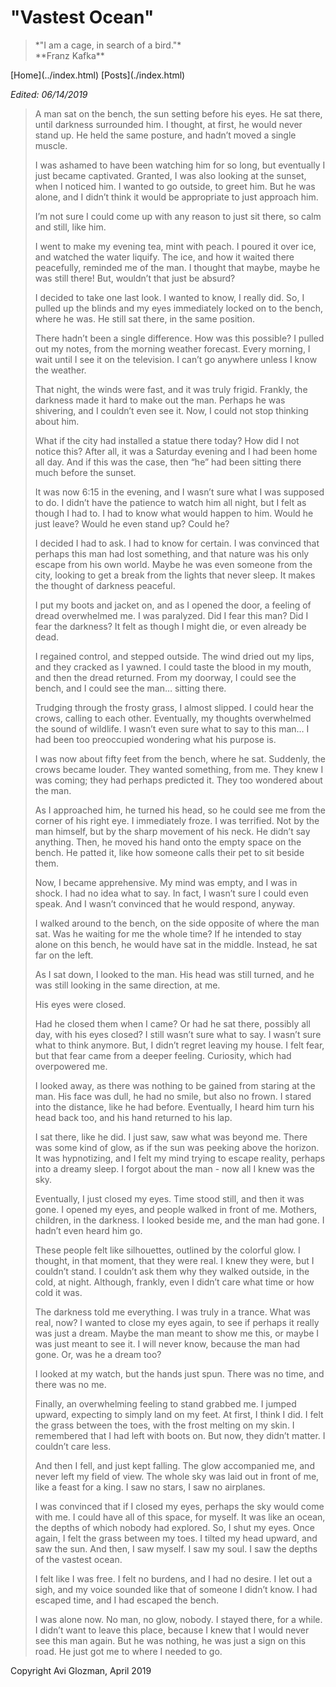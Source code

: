 <title>Vastest Ocean</title>
<meta http-equiv="Content-Type" content="text/html; charset=UTF-8"/>
<meta name="viewport" content="width=device-width, initial-scale=1"/>
<link href="https://fonts.googleapis.com/css?family=IBM+Plex+Mono|Open+Sans" rel="stylesheet"/>
<link href="../stylesheet.css" rel="stylesheet"/>
<link rel="icon" type="image/png" href="../favicon.png"/>

# "Vastest Ocean"

<blockquote class="quote">
    *"I am a cage, in search of a bird."* <br> **Franz Kafka**
</blockquote>
[Home](../index.html) [Posts](./index.html)


*Edited: 06/14/2019*

>    A man sat on the bench, the sun setting before his eyes. He sat there,
until darkness surrounded him. I thought, at first, he would never stand up.
He held the same posture, and hadn’t moved a single muscle.
>
>    I was ashamed to have been watching him for so long, but eventually I just
became captivated. Granted, I was also looking at the sunset, when I noticed him.
I wanted to go outside, to greet him. But he was alone, and I didn’t think it
would be appropriate to just approach him.
>
>    I’m not sure I could come up with any reason to just sit there, so calm and
still, like him.
>
>    I went to make my evening tea, mint with peach. I poured it over ice, and
watched the water liquify. The ice, and how it waited there peacefully, reminded
 me of the man. I thought that maybe, maybe he was still there! But, wouldn’t
 that just be absurd?
>
>    I decided to take one last look. I wanted to know, I really did. So, I
pulled up the blinds and my eyes immediately locked on to the bench, where he was.
 He still sat there, in the same position.
>
>    There hadn’t been a single difference. How was this possible? I pulled out
 my notes, from the morning weather forecast. Every morning, I wait until I see
  it on the television. I can’t go anywhere unless I know the weather.
>
>    That night, the winds were fast, and it was truly frigid. Frankly, the
darkness made it hard to make out the man. Perhaps he was shivering, and I
couldn’t even see it. Now, I could not stop thinking about him.
>
>    What if the city had installed a statue there today? How did I not notice
this? After all, it was a Saturday evening and I had been home all day. And if
this was the case, then “he” had been sitting there much before the sunset.
>
>    It was now 6:15 in the evening, and I wasn’t sure what I was supposed to do.
I didn’t have the patience to watch him all night, but I felt as though I had to.
I had to know what would happen to him. Would he just leave?
Would he even stand up? Could he?
>
>    I decided I had to ask. I had to know for certain. I was convinced that
perhaps this man had lost something, and that nature was his only escape from
his own world. Maybe he was even someone from the city, looking to get a break
from the lights that never sleep. It makes the thought of darkness peaceful.
>
>    I put my boots and jacket on, and as I opened the door, a feeling of dread
overwhelmed me. I was paralyzed. Did I fear this man? Did I fear the darkness?
It felt as though I might die, or even already be dead.
>
>    I regained control, and stepped outside. The wind dried out my lips, and
they cracked as I yawned. I could taste the blood in my mouth, and then the dread
returned. From my doorway, I could see the bench, and I could see the man…
sitting there.
>
>    Trudging through the frosty grass, I almost slipped. I could hear the crows,
calling to each other. Eventually, my thoughts overwhelmed the sound of wildlife.
I wasn’t even sure what to say to this man… I had been too preoccupied wondering
what his purpose is.
>
>    I was now about fifty feet from the bench, where he sat. Suddenly, the crows
became louder. They wanted something, from me. They knew I was coming; they had
perhaps predicted it. They too wondered about the man.
>
>    As I approached him, he turned his head, so he could see me from the corner
 of his right eye. I immediately froze. I was terrified. Not by the man himself,
 but by the sharp movement of his neck. He didn’t say anything. Then, he moved
 his hand onto the empty space on the bench. He patted it, like how someone
 calls their pet to sit beside them.
>
>    Now, I became apprehensive. My mind was empty, and I was in shock. I had no
 idea what to say. In fact, I wasn’t sure I could even speak. And I wasn’t
convinced that he would respond, anyway.
>
>    I walked around to the bench, on the side opposite of where the man sat.
Was he waiting for me the whole time? If he intended to stay alone on this
bench, he would have sat in the middle. Instead, he sat far on the left.
>
>    As I sat down, I looked to the man. His head was still turned, and he was
still looking in the same direction, at me.
>
>    His eyes were closed.
>
>    Had he closed them when I came? Or had he sat there, possibly all day, with
his eyes closed? I still wasn’t sure what to say. I wasn’t sure what to think
anymore. But, I didn’t regret leaving my house. I felt fear, but that fear came
from a deeper feeling. Curiosity, which had overpowered me.
>
>    I looked away, as there was nothing to be gained from staring at the man.
His face was dull, he had no smile, but also no frown. I stared into the
distance, like he had before. Eventually, I heard him turn his head back
too, and his hand returned to his lap.
>
>    I sat there, like he did. I just saw, saw what was beyond me. There was
some kind of glow, as if the sun was peeking above the horizon. It was
 hypnotizing, and I felt my mind trying to escape reality, perhaps into a
 dreamy sleep. I forgot about the man - now all I knew was the sky.
>
>    Eventually, I just closed my eyes. Time stood still, and then it was gone.
I opened my eyes, and people walked in front of me. Mothers, children, in the
darkness. I looked beside me, and the man had gone. I hadn’t even heard him go.
>
>    These people felt like silhouettes, outlined by the colorful glow.
I thought, in that moment, that they were real. I knew they were, but I couldn’t
stand. I couldn’t ask them why they walked outside, in the cold, at night.
Although, frankly, even I didn’t care what time or how cold it was.
>
>    The darkness told me everything. I was truly in a trance.
What was real, now? I wanted to close my eyes again, to see if perhaps
it really was just a dream. Maybe the man meant to show me this, or maybe I was
 just meant to see it. I will never know, because the man had gone. Or, was he
 a dream too?
>
>    I looked at my watch, but the hands just spun. There was no time, and
there was no me.
>
>    Finally, an overwhelming feeling to stand grabbed me. I jumped upward,
expecting to simply land on my feet. At first, I think I did. I felt the grass
between the toes, with the frost melting on my skin. I remembered that I had
left with boots on. But now, they didn’t matter. I couldn’t care less.
>
>    And then I fell, and just kept falling. The glow accompanied me, and never
 left my field of view. The whole sky was laid out in front of me, like a feast
 for a king. I saw no stars, I saw no airplanes.
>
>    I was convinced that if I closed my eyes, perhaps the sky would come with
me. I could have all of this space, for myself. It was like an ocean, the depths
of which nobody had explored. So, I shut my eyes. Once again, I felt the grass
between my toes. I tilted my head upward, and saw the sun. And then, I saw
myself. I saw my soul. I saw the depths of the vastest ocean.
>
>    I felt like I was free. I felt no burdens, and I had no desire. I let out
a sigh, and my voice sounded like that of someone I didn’t know. I had escaped
time, and I had escaped the bench.
>
>    I was alone now. No man, no glow, nobody. I stayed there, for a while.
I didn’t want to leave this place, because I knew that I would never see this
man again. But he was nothing, he was just a sign on this road. He just got me
to where I needed to go.

Copyright Avi Glozman, April 2019
